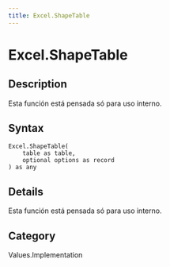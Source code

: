 ```yaml
---
title: Excel.ShapeTable
---
```


# Excel.ShapeTable


## Description

Esta función está pensada só para uso interno.


## Syntax

```powerquery
Excel.ShapeTable(
    table as table,
    optional options as record
) as any
```


## Details

Esta función está pensada só para uso interno.



## Category
Values.Implementation
